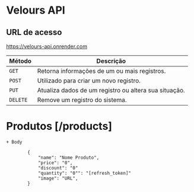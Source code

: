 
# Velours API

## URL de acesso
https://velours-api.onrender.com


| Método | Descrição |
|---|---|
| `GET` | Retorna informações de um ou mais registros. |
| `POST` | Utilizado para criar um novo registro. |
| `PUT` | Atualiza dados de um registro ou altera sua situação. |
| `DELETE` | Remove um registro do sistema. |



# Produtos [/products]
    + Body

            {
                "name": "Nome Produto",
                "price": "0",
                "discount": "0"
                "quantity": "0"": "[refresh_token]"
                "image": "URL",
            }
